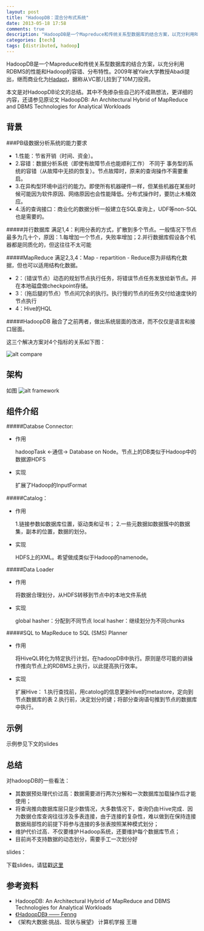 ```yaml
---
layout: post
title: "HadoopDB：混合分布式系统"
date: 2013-05-18 17:58
comments: true
description: "HadoopDB是一个Mapreduce和传统关系型数据库的结合方案，以充分利用RDBMS的性能和Hadoop的容错、分布特性。2009年被Yale大学教授Abadi提出，继而商业化为[Hadapt](http://hadapt.com/)，据称从VC那儿拉到了10M刀投资。本文是对HadoopDB论文的总结。其中不免掺杂些自己的不成熟想法，更详细的内容，还请参见原论文 HadoopDB: An Architectural Hybrid of MapReduce and DBMS Technologies for Analytical Workloads"
categories: [tech]
tags: [distributed, hadoop]
---
```

HadoopDB是一个Mapreduce和传统关系型数据库的结合方案，以充分利用RDBMS的性能和Hadoop的容错、分布特性。2009年被Yale大学教授Abadi提出，继而商业化为[Hadapt](http://hadapt.com/)，据称从VC那儿拉到了10M刀投资。

本文是对HadoopDB论文的总结。其中不免掺杂些自己的不成熟想法，更详细的内容，还请参见原论文 HadoopDB: An Architectural Hybrid of MapReduce and DBMS Technologies for Analytical Workloads

<!--more-->

背景
---
###PB级数据分析系统的能力要求

* 1.性能：节省开销（时间、资金）。
* 2.容错：数据分析系统（即使有故障节点也能顺利工作） 不同于 事务型的系统的容错（从故障中无损的恢复）。节点故障时，原来的查询操作不需要重启。
* 3.在异构型环境中运行的能力。即使所有机器硬件一样，但某些机器在某些时候可能因为软件原因、网络原因也会性能降低。分布式操作时，要防止木桶效应。
* 4.活的查询接口：商业化的数据分析一般建立在SQL查询上，UDF等non-SQL也是需要的。


#####并行数据库
满足1,4：利用分表的方式，扩散到多个节点。一般情况下节点最多为几十个，原因：1.每增加一个节点，失败率增加；2.并行数据库假设各个机器都是同质化的，但这往往不太可能

#####MapReduce
满足2,3,4：Map - repartition - Reduce原为非结构化数据，但也可以适用结构化数据。

* 2：（错误节点）动态的规划节点执行任务，将错误节点任务发放给新节点。并在本地磁盘做checkpoint存储。
* 3：（拖后腿的节点）节点间冗余的执行。执行慢的节点的任务交付给速度快的节点执行
* 4：Hive的HQL

#####HadoopDB
融合了之前两者，做出系统层面的改进，而不仅仅是语言和接口层面。

这三个解决方案对4个指标的关系如下图：

![alt compare](http://dl.dropboxusercontent.com/u/64021093/hadoopDB/QQ%E6%88%AA%E5%9B%BE20130518135802.png "compare")


架构
---
如图
![alt framework]( https://dl.dropboxusercontent.com/u/64021093/hadoopDB/QQ%E6%88%AA%E5%9B%BE20130518135814.png "framework")


组件介绍
---
#####Databse Connector:
* 作用
   
    hadoopTask <-通信-> Database on Node。节点上的DB类似于Hadoop中的数据源HDFS
* 实现
   
    扩展了Hadoop的InputFormat

#####Catalog：
* 作用

    1.链接参数如数据库位置，驱动类和证书；
    2.一些元数据如数据簇中的数据集，副本的位置，数据的划分。
* 实现
   
    HDFS上的XML。希望做成类似于Hadoop的namenode。

#####Data Loader
* 作用
   
    将数据合理划分，从HDFS转移到节点中的本地文件系统
* 实现

    global hasher：分配到不同节点
    local hasher：继续划分为不同chunks

#####SQL to MapReduce to SQL (SMS) Planner

* 作用

    将HiveQL转化为特定执行计划，在hadoopDB中执行。原则是尽可能的讲操作推向节点上的RDBMS上执行，以此提高执行效率。
* 实现
   
    扩展Hive：
    1.执行查找前，用catolog的信息更新Hive的metastore，定向到节点数据库的表
    2.执行前，决定划分的键；将部分查询语句推到节点的数据库中执行。

示例
---
示例参见下文的slides

总结
---

对hadoopDB的一些看法：

* 其数据预处理代价过高：数据需要进行两次分解和一次数据库加载操作后才能使用；
* 将查询推向数据库层只是少数情况，大多数情况下，查询仍由Ｈive完成．因为数据仓库查询往往涉及多表连接，由于连接的复杂性，难以做到在保持连接数据局部性的前提下将参与连接的多张表按照某种模式划分；
* 维护代价过高．不仅要维护Ｈadoop系统，还要维护每个数据库节点；
* 目前尚不支持数据的动态划分，需要手工一次划分好

slides：

<script async class="speakerdeck-embed" data-id="48c5e680a1ab0130e1707290244918d4" data-ratio="1.33333333333333" src="//speakerdeck.com/assets/embed.js"></script>


下载slides，请猛戳[这里](https://dl.dropboxusercontent.com/u/64021093/hadoopDB/%5B2013-05-18%5DHadoopDB.pptx)

参考资料
---
* HadoopDB: An Architectural Hybrid of MapReduce and DBMS Technologies for Analytical Workloads
* [《HadoopDB》 —— Fenng](http://dbanotes.net/database/hadoopdb.html)
* 《架构大数据:挑战、现状与展望》 计算机学报 王珊
